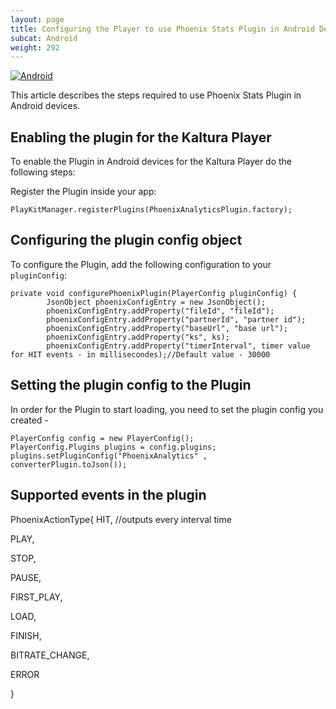 ```yaml
---
layout: page
title: Configuring the Player to use Phoenix Stats Plugin in Android Devices
subcat: Android
weight: 292
---
```


[![Android](https://img.shields.io/badge/Android-Supported-green.svg)](https://github.com/kaltura/player-sdk-native-ios)


This article describes the steps required to use Phoenix Stats Plugin in Android devices.

## Enabling the plugin for the Kaltura Player  

To enable the Plugin in Android devices for the Kaltura Player do the following steps:

Register the Plugin inside your app:

```
PlayKitManager.registerPlugins(PhoenixAnalyticsPlugin.factory);
```

## Configuring the plugin config object  

To configure the Plugin, add the following configuration to your `pluginConfig`:

```
private void configurePhoenixPlugin(PlayerConfig pluginConfig) {
        JsonObject phoenixConfigEntry = new JsonObject();
        phoenixConfigEntry.addProperty("fileId", "fileId");
        phoenixConfigEntry.addProperty("partnerId", "partner id");
        phoenixConfigEntry.addProperty("baseUrl", "base url");
        phoenixConfigEntry.addProperty("ks", ks); 
        phoenixConfigEntry.addProperty("timerInterval", timer value for HIT events - in millisecondes);//Default value - 30000
```

## Setting the plugin config to the Plugin

In order for the Plugin to start loading, you need to set
the plugin config you created -

```
PlayerConfig config = new PlayerConfig();
PlayerConfig.Plugins plugins = config.plugins;
plugins.setPluginConfig("PhoenixAnalytics" , converterPlugin.toJson()); 
```

## Supported events in the plugin
PhoenixActionType{
 HIT, //outputs every interval time
 
 PLAY, 
 
 STOP,
 
 PAUSE,
 
 FIRST_PLAY,
 
 LOAD,
 
 FINISH,
 
 BITRATE_CHANGE,
 
 ERROR

}



